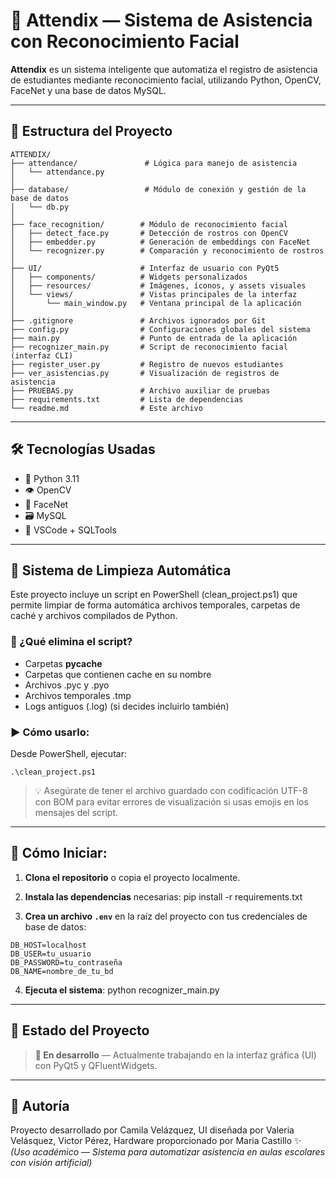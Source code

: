 # 🧠 Attendix — Sistema de Asistencia con Reconocimiento Facial
**Attendix** es un sistema inteligente que automatiza el registro de asistencia de estudiantes mediante reconocimiento facial, utilizando Python, OpenCV, FaceNet y una base de datos MySQL.

---

## 📁 Estructura del Proyecto

```
ATTENDIX/
├── attendance/               # Lógica para manejo de asistencia
│   └── attendance.py
│
├── database/                 # Módulo de conexión y gestión de la base de datos
│   └── db.py
│
├── face_recognition/        # Módulo de reconocimiento facial
│   ├── detect_face.py       # Detección de rostros con OpenCV
│   ├── embedder.py          # Generación de embeddings con FaceNet
│   └── recognizer.py        # Comparación y reconocimiento de rostros
│
├── UI/                      # Interfaz de usuario con PyQt5
│   ├── components/          # Widgets personalizados
│   ├── resources/           # Imágenes, íconos, y assets visuales
│   └── views/               # Vistas principales de la interfaz
│       └── main_window.py   # Ventana principal de la aplicación
│
├── .gitignore               # Archivos ignorados por Git
├── config.py                # Configuraciones globales del sistema
├── main.py                  # Punto de entrada de la aplicación
├── recognizer_main.py       # Script de reconocimiento facial (interfaz CLI)
├── register_user.py         # Registro de nuevos estudiantes
├── ver_asistencias.py       # Visualización de registros de asistencia
├── PRUEBAS.py               # Archivo auxiliar de pruebas
├── requirements.txt         # Lista de dependencias
└── readme.md                # Este archivo

```

---

## 🛠 Tecnologías Usadas
- 🐍 Python 3.11  
- 👁 OpenCV  
- 🧬 FaceNet  
- 🗃 MySQL  
- 🧩 VSCode + SQLTools

---

## 🧼 Sistema de Limpieza Automática
Este proyecto incluye un script en PowerShell (clean_project.ps1) que permite limpiar de forma automática archivos temporales, carpetas de caché y archivos compilados de Python.

### 🔧 ¿Qué elimina el script?
- Carpetas __pycache__
- Carpetas que contienen cache en su nombre
- Archivos .pyc y .pyo
- Archivos temporales .tmp
- Logs antiguos (.log) (si decides incluirlo también)

### ▶️ Cómo usarlo:
Desde PowerShell, ejecutar: 
```
.\clean_project.ps1
```
> 💡 Asegúrate de tener el archivo guardado con codificación UTF-8 con BOM para evitar errores de visualización si usas emojis en los mensajes del script.

---

## 🚀 Cómo Iniciar:
1. **Clona el repositorio** o copia el proyecto localmente.
2. **Instala las dependencias** necesarias:
pip install -r requirements.txt

3. **Crea un archivo `.env`** en la raíz del proyecto con tus credenciales de base de datos:
```
DB_HOST=localhost
DB_USER=tu_usuario
DB_PASSWORD=tu_contraseña
DB_NAME=nombre_de_tu_bd
```

4. **Ejecuta el sistema**:
python recognizer_main.py

---

## 🧪 Estado del Proyecto
> **🔧 En desarrollo** — Actualmente trabajando en la interfaz gráfica (UI) con PyQt5 y QFluentWidgets.

---

## 📌 Autoría
Proyecto desarrollado por Camila Velázquez, UI diseñada por Valeria Velásquez, Victor Pérez, Hardware proporcionado por Maria Castillo ✨  
*(Uso académico — Sistema para automatizar asistencia en aulas escolares con visión artificial)*
